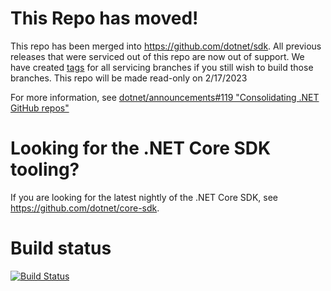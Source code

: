 # This Repo has moved!

This repo has been merged into https://github.com/dotnet/sdk. All previous releases that were serviced out of this repo are now out of support. We have created [tags](https://github.com/dotnet/cli/tags) for all servicing branches if you still wish to build those branches. This repo will be made read-only on 2/17/2023

For more information, see [dotnet/announcements#119 "Consolidating .NET GitHub repos"](https://github.com/dotnet/announcements/issues/119)

# Looking for the .NET Core SDK tooling?

If you are looking for the latest nightly of the .NET Core SDK, see https://github.com/dotnet/core-sdk.

# Build status

[![Build Status](https://dev.azure.com/dnceng/internal/_apis/build/status/224)](https://dev.azure.com/dnceng/internal/_build?definitionId=224)
